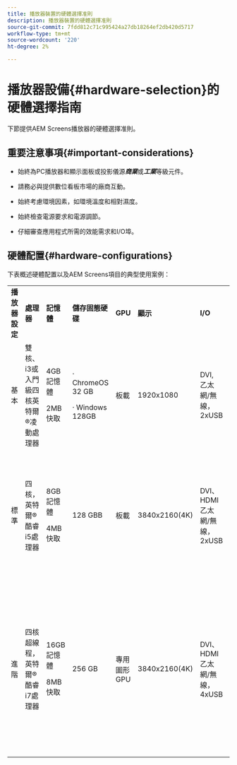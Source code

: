 ```yaml
---
title: 播放器裝置的硬體選擇准則
description: 播放器裝置的硬體選擇准則
source-git-commit: 7fdd812c71c995424a27db18264ef2db420d5717
workflow-type: tm+mt
source-wordcount: '220'
ht-degree: 2%

---
```



# 播放器設備{#hardware-selection}的硬體選擇指南

下節提供AEM Screens播放器的硬體選擇准則。

## 重要注意事項{#important-considerations}

* 始終為PC播放器和顯示面板或投影儀源&#x200B;***商業***&#x200B;或&#x200B;***工業***&#x200B;等級元件。

* 請務必與提供數位看板市場的廠商互動。
* 始終考慮環境因素，如環境溫度和相對濕度。
* 始終檢查電源要求和電源調節。
* 仔細審查應用程式所需的效能需求和I/O埠。

## 硬體配置{#hardware-configurations}

下表概述硬體配置以及AEM Screens項目的典型使用案例：

<table>
 <tbody>
  <tr>
   <tr>
   <td><strong>播放器設定</strong></td>
   <td><strong>處理器</strong></td>
   <td><strong>記憶體</strong></td>
   <td><strong>儲存固態硬碟</strong></td>
   <td><strong>GPU</strong></td>
   <td><strong>顯示</strong></td>
   <td><strong>I/O</strong></td>
   <td><strong>典型使用案例</strong></td>
  </tr>
  <tr>
   <td>基本</td>
   <td>雙核、i3或入門級四核英特爾®凌動處理器</td>
   <td><p>4GB記憶體</p> <p>2MB快取</p> </td>
   <td><p>· ChromeOS 32 GB</p> <p>· Windows 128GB</p> </td>
   <td>板載</td>
   <td>1920x1080</td>
   <td>DVI,<br />乙太網/無線，<br /> 2xUSB</td>
   <td>
    <ul>
     <li>標準全螢幕循環<br /> </li>
     <li>日劃分</li>
    </ul> </td>
  </tr>
  <tr>
   <td>標準</td>
   <td>四核，英特爾®酷睿i5處理器</td>
   <td><p>8GB記憶體</p> <p>4MB快取</p> </td>
   <td>128 GBB</td>
   <td>板載</td>
   <td>3840x2160(4K)</td>
   <td>DVI、HDMI<br />乙太網/無線，<br /> 2xUSB</td>
   <td>
    <ul>
     <li>單一來源動態內容</li>
     <li>簡單互動式</li>
     <li>1-3個區域佈局</li>
    </ul> </td>
  </tr>
  <tr>
   <td>進階</td>
   <td>四核超線程，英特爾®酷睿i7處理器</td>
   <td><p>16GB記憶體</p> <p>8MB快取</p> </td>
   <td>256 GB</td>
   <td>專用圖形GPU</td>
   <td>3840x2160(4K)</td>
   <td>DVI、HDMI<br />乙太網/無線，<br /> 4xUSB</td>
   <td>
    <ul>
     <li>4個或更多內容區域，同時播放視訊</li>
     <li>多頁互動式</li>
     <li>多來源資料觸發器</li>
    </ul> </td>
  </tr>
 </tbody>
</table>
